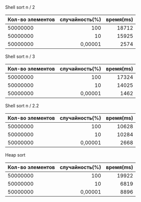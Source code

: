 Shell sort n / 2

Кол-во элементов|случайность(%)|время(ms)
---|---:|---:
50000000|100|18712
50000000|10|15925
50000000|0,00001|2574

Shell sort n / 3

Кол-во элементов|случайность(%)|время(ms)
---|---:|---:
50000000|100|17324
50000000|10|14025
50000000|0,00001|1462

Shell sort n / 2.2

Кол-во элементов|случайность(%)|время(ms)
---|---:|---:
50000000|100|10628
50000000|10|10284
50000000|0,00001|2668

Heap sort 

Кол-во элементов|случайность(%)|время(ms)
---|---:|---:
50000000|100|19922
50000000|10|6819
50000000|0,00001|8896



